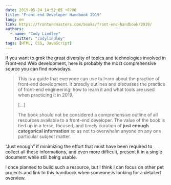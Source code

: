 ```yaml
---
date: 2019-05-24 14:52:05 +0200
title: "Front-end Developer Handbook 2019"
lang: en
link: https://frontendmasters.com/books/front-end-handbook/2019/
authors:
  - name: "Cody Lindley"
    twitter: "codylindley"
tags: [HTML, CSS, JavaScript]
---
```


If you want to grok the great diversity of topics and technologies involved in Front-end Web development, here is probably the most comprehensive source you can find nowadays.

> This is a guide that everyone can use to learn about the practice of front-end development. It broadly outlines and discusses the practice of front-end engineering: how to learn it and what tools are used when practicing it in 2019.
>
> […]
> 
> The book should not be considered a comprehensive outline of all resources available to a front-end developer. The value of the book is tied up in a terse, focused, and timely curation of **just enough categorical information** so as not to overwhelm anyone on any one particular subject matter.

“Just enough” if minimizing the effort that must have been required to collect all these informations, and even more difficult, present it in a single document while still being usable.

I once planned to build such a resource, but I think I can focus on other pet projects and link to this handbook when someone is looking for a detailed overview.

